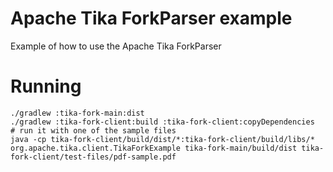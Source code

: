 # Apache Tika ForkParser example

Example of how to use the Apache Tika ForkParser

# Running

```
./gradlew :tika-fork-main:dist
./gradlew :tika-fork-client:build :tika-fork-client:copyDependencies
# run it with one of the sample files
java -cp tika-fork-client/build/dist/*:tika-fork-client/build/libs/* org.apache.tika.client.TikaForkExample tika-fork-main/build/dist tika-fork-client/test-files/pdf-sample.pdf
```
